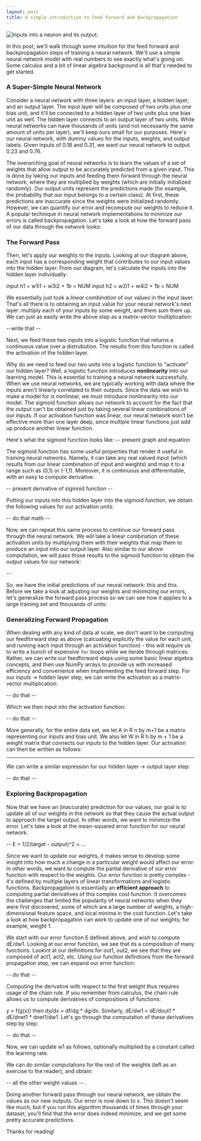 ```yaml
---
layout: post
title: A simple introduction to Feed Forward and Backpropagation
---
```

![Inputs into a neuron and its output.](http://deeplearning.stanford.edu/wiki/images/thumb/8/85/STL_Logistic_Classifier.png/380px-STL_Logistic_Classifier.png "Inputs into a neuron and its output.")

In this post, we'll walk through some intuition for the feed forward and backpropagation steps of training a neural network. We'll use a simple neural network model with real numbers to see exactly what's going on. Some calculus and a bit of linear algebra background is all that's needed to get started. 

### A Super-Simple Neural Network

Consider a neural network with three layers: an input layer, a hidden layer, and an output layer. The input layer will be composed of two units plus one bias unit, and it'll be connected to a hidden layer of two units plus one bias unit as well. The hidden layer connects to an output layer of two units. While neural networks can have thousands of units (and not necessarily the same amount of units per layer), we'll keep ours small for our purposes. Here's our neural network, with dummy values for the inputs, weights, and output labels. Given inputs of 0.18 and 0.31, we want our neural network to output 0.23 and 0.76. 

The overarching goal of neural networks is to learn the values of a set of weights that allow output to be accurately predicted from a given input. This is done by taking our inputs and feeding them forward through the neural network, where they are multiplied by weights (which are initially initialized randomly). Our output units represent the predictions made (for example, the probability that our input belongs to a certain class). At first, these predictions are inaccurate since the weights were initialized randomly. However, we can quantify our error and recompute our weights to reduce it. A popular technique in neural network implementations to minimize our errors is called backpropagation. Let's take a look at how the forward pass of our data through the network looks: 

### The Forward Pass

Then, let's apply our weights to the inputs. Looking at our diagram above, each input has a corresponding weight that contributes to our input values into the hidden layer. From our diagram, let's calculate the inputs into the hidden layer individually:

input h1 = w1i1 + w3i2 + 1b = NUM
input h2 = w2i1 + w4i2 + 1b = NUM

We essentially just took a *linear combination* of our values in the input layer. That's all there is to obtaining an input value for your neural network's next layer: multiply each of your inputs by some weight, and them sum them up. We can just as easily write the above step as a matrix-vector multiplication:

--write that --

Next, we feed these two inputs into a logistic function that returns a continuous value over a distrubution. The results from this function is called the activation of the hidden layer. 

Why do we need to feed our two units into a logistic function to "activate" our hidden layer? Well, a logistic function introduces **nonlinearity** into our learning model. This is essential to training a neural network successfully. When we use neural networks, we are typically working with data where the inputs aren't linearly correlated to their outputs. Since the data we wish to make a model for is nonlinear, we must introduce nonlinearity into our model. The sigmoid function allows our network to account for the fact that the output can't be obtained just by taking several linear combinations of our inputs. If our activation function was linear, our neural network won't be effective more than one layer deep, since multiple linear functions just add up produce another linear function. 

Here's what the sigmoid function looks like:
-- present graph and equation

The sigmoid function has some useful properties that render it useful in training neural networks. Namely, it can take any real valued input (which results from our linear combination of input and weights) and map it to a range such as (0,1) or (-1,1). Moreover, it is continuous and differentiable, with an easy to compute derivative: 

-- present derivative of sigmoid function --

Putting our inputs into this hidden layer into the sigmoid function, we obtain the following values for our activation units:

-- do that math --

Now, we can repeat this same process to continue our forward pass through the neural network. We will take a linear combination of these activation units by multiplying them with their weights that map them to produce an input into our output layer. Also similar to our above computation, we will pass those results to the sigmoid function to obtain the output values for our network:

-- 

So, we have the initial predictions of our neural network: this and this. Before we take a look at adjusting our weights and minimizing our errors, let's generalize the forward pass process so we can see how it applies to a large training set and thousands of units: 

### Generalizing Forward Propagation

When dealing with any kind of data at scale, we don't want to be computing our feedforward step as above (calcuating explicitly the value for each unit, and running each input through an activation function) - this will require us to write a bunch of expensive `for` loops while we iterate through matrices. Rather, we can write our feedforward steps using some basic linear algebra concepts, and then use NumPy arrays to provide us with increased efficiency and convenience when implementing the feed forward step. For our inputs -> hidden layer step, we can write the activation as a matrix-vector multiplication:

-- do that --

Which we then input into the activation function:

-- do that --

More generally, for the entire data set, we let A in R n by m+1 be a matrix representing our inputs and bias unit. We also let W in R h by m + 1 be a weight matrix that connects our inputs to the hidden layer. Our activation can then be written as follows: 

-- --- 

We can write a similar expression for our hidden layer -> output layer step:

-- do that --

### Exploring Backpropagation

Now that we have an (inaccurate) prediction for our values, our goal is to update all of our weights in the network so that they cause the actual output to approach the target output. In other words, we want to minimize the error. Let's take a look at the mean-squared error function for our neural network: 

-- E = 1/2(target - output)^2 + ...

Since we want to update our weights, it makes sense to develop some insight into how much a change in a particular weight would affect our error. In other words, we want to compute the partial derivative of our error function with respect to the weights. Our error function is pretty complex - it's defined by multiple layers of linear transformations and logistic functions. Backpropagation is essentially an **efficient approach** to computing partial derivatives of this complex cost function. It overcomes the challenges that limited the popularity of neural networks when they were first discovered, some of which are a large number of weights, a high-dimensional feature space, and local minima in the cost function. Let's take a look at how backpropagation can work to update one of our weights; for example, weight 1. 

We start with our error function E defined above, and wish to compute dE/dw1. Looking at our error function, we see that its a composition of many functions. Lookint at our definitions for out1, out2, we see that they are composed of act1, act2, etc. Using our function definitions from the forward propagation step, we can expand our error function:

-- do that --

Computing the derivative with respect to the first weight thus requires usage of the chain rule. If you remember from calculus, the chain rule allows us to compute derivatives of compositions of functions: 

y = f(g(x)) then dy/dx = df/dg * dg/dx. Similarly, dE/dw1 = dE/dout1 * dE/dnet1 * dnet1/dw1. Let's go through the computation of these derivatives step by step: 

-- do that -- 

Now, we can update w1 as follows, optionally multiplied by a constant called the learning rate. 

We can do similar computations for the rest of the weights (left as an exercise to the reader), and obtain: 

-- all the other weight values -- .

Doing another forward pass through our neural network, we obtain the values as our new outputs. Our error is now down to x. This doesn't seem like much, but if you run this algorithm thousands of times through your dataset, you'll find that the error does indeed minimize, and we get some pretty accurate predictions. 

Thanks for reading!









